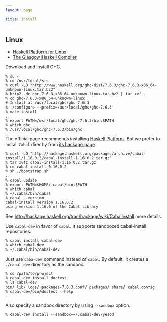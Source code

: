 ```yaml
---
layout: page

title: Install
---
```


## Linux

* [Haskell Platform for Linux](http://www.haskell.org/platform/linux.html)
* [The Glasgow Haskell Complier](http://www.haskell.org/ghc/)

Download and install GHC.

    % su -
    % cd /usr/local/src
    % curl -LO "http://www.haskell.org/ghc/dist/7.6.3/ghc-7.6.3-x86_64-unknown-linux.tar.bz2"
    % bzip2 -dc ghc-7.6.3-x86_64-unknown-linux.tar.bz2 | tar xvf -
    % cd ghc-7.6.3-x86_64-unknown-linux
    # Install at /usr/local/ghc/ghc-7.6.3
    % ./configure --prefix=/usr/local/ghc/ghc-7.6.3
    % make install
    ...
    % export PATH=/usr/local/ghc/ghc-7.6.3/bin:$PATH
    % which ghc
    % /usr/local/ghc/ghc-7.6.3/bin/ghc

The official page recommends installing [Haskell Platform](http://www.haskell.org/platform/). But we prefer to install `Cabal` directly from [its hackage page](http://hackage.haskell.org/package/cabal-install).

    % curl -LO "http://hackage.haskell.org/packages/archive/cabal-install/1.16.0.2/cabal-install-1.16.0.2.tar.gz"
    % tar xvfz cabal-install-1.16.0.2.tar.gz
    % cd cabal-install-0.16.0.2
    % sh ./bootstrap.sh
    ...
    % cabal update
    % export PATH=$HOME/.cabal/bin:$PATH
    % which cabal
    % ~/.cabal/bin/cabal
    % cabal --version
    cabal-install version 1.16.0.2
    using version 1.16.0 of the Cabal library

See <http://hackage.haskell.org/trac/hackage/wiki/CabalInstall> more details.

Use `cabal-dev` in favor of `cabal`. It supports sandboxed cabal-install repositories.

    % cabal install cabal-dev
    % which cabal-dev
    % ~/.cabal/bin/cabal-dev

Just use `caba-dev` command instead of `cabal`. By default, it creates a `./cabal-dev` directory as the sandbox.

    % cd /path/to/project
    % cabal-dev install doctest
    % ls cabal-dev
    bin/ lib/ logs/ packages-7.6.3.conf/ packages/ share/ cabal.config
    % cabal-dev/bin/doctest --help
    ...

Also specify a sandbox directory by using `--sandbox` option.

    % cabal-dev install --sandbox=~/.cabal-dev/yesod

